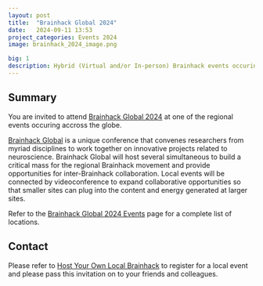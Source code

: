 ```yaml
---
layout: post
title:  "Brainhack Global 2024"
date:   2024-09-11 13:53
project_categories: Events 2024
image: brainhack_2024_image.png

big: 1
description: Hybrid (Virtual and/or In-person) Brainhack events occuring at all around the world in November and December.
---
```

## Summary
You are invited to attend [Brainhack Global 2024](http://brainhack.org/global2024) at one of the regional events occuring accross the globe.

[Brainhack Global](http://brainhack.org) is a unique conference that convenes researchers from myriad disciplines to work together on innovative projects related to neuroscience. Brainhack Global will host several simultaneous to build a critical mass for the regional Brainhack movement and provide opportunities for inter-Brainhack collaboration. Local events will be connected by videoconference to expand collaborative opportunities so that smaller sites can plug into the content and energy generated at larger sites.

Refer to the [Brainhack Global 2024 Events](https://brainhack.org/global2024/events/) page for a complete list of locations.

## Contact
Please refer to [Host Your Own Local Brainhack](https://brainhack.org/global2024/events/#host-your-own-local-brainhack) to register for a local event and please pass this invitation on to your friends and colleagues.
